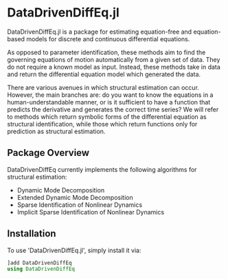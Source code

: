 # DataDrivenDiffEq.jl

DataDrivenDiffEq.jl is a package for estimating equation-free and equation-based models for discrete and continuous differential equations.

As opposed to parameter identification, these methods aim to find the governing equations of motion automatically from a given set of data. They do not require a known model as input. Instead, these methods take in data and return the differential equation model which generated the data.

There are various avenues in which structural estimation can occur. However, the main branches are: do you want to know the equations in a human-understandable manner, or is it sufficient to have a function that predicts the derivative and generates the correct time series? We will refer to methods which return symbolic forms of the differential equation as structural identification, while those which return functions only for prediction as structural estimation.

## Package Overview

DataDrivenDiffEq currently implements the following algorithms for
structural estimation:

+ Dynamic Mode Decomposition
+ Extended Dynamic Mode Decomposition
+ Sparse Identification of Nonlinear Dynamics
+ Implicit Sparse Identification of Nonlinear Dynamics


## Installation

To use 'DataDrivenDiffEq.jl', simply install it via:

```julia
]add DataDrivenDiffEq
using DataDrivenDiffEq
```
